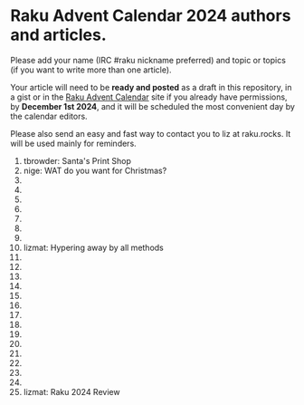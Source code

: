 # Raku Advent Calendar 2024 authors and articles.

Please add your name (IRC #raku nickname preferred) and topic or
topics (if you want to write more than one article).

Your article will need to be **ready and posted** as a draft in 
this repository, in a gist or in the 
[Raku Advent Calendar](https://raku-advent.blog) site if you 
already have permissions, by 
**December 1st 2024**,
and it will be scheduled the most convenient day by the calendar
editors.

Please also send an easy and fast way to contact you to liz at raku.rocks. It will be used mainly for
reminders.

1. tbrowder: Santa's Print Shop
2. nige: WAT do you want for Christmas?  
3.
4.
5.
6.
7.
8.
9.
10. lizmat: Hypering away by all methods
11.
12.
13.
14.
15.
16. 
17.
18.
19.
20.
21.
22.
23.
24.
25. lizmat: Raku 2024 Review
